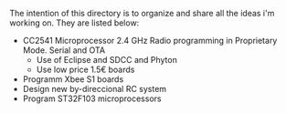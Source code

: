The intention of this directory is to organize and share all the ideas i'm working on.
They are listed below:
- CC2541 Microprocessor 2.4 GHz Radio programming in Proprietary Mode. Serial and OTA
  - Use of Eclipse and SDCC and Phyton 
  - Use low price 1.5€ boards
- Programm Xbee S1 boards
- Design new by-direccional RC system
- Program ST32F103 microprocessors

